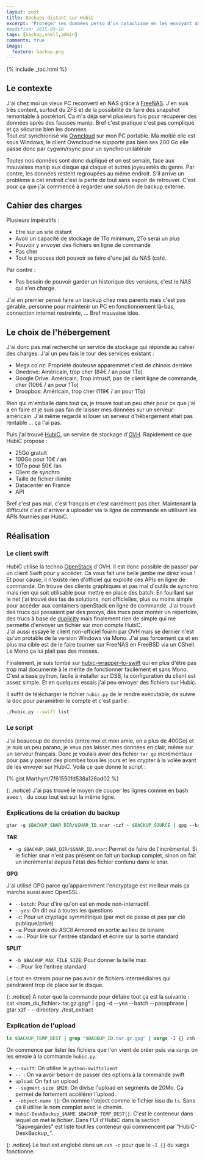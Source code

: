 ```yaml
---
layout: post
title: Backups distant sur HubiC
excerpt: "Protéger ses données perso d'un cataclisme en les envoyant dans le cloud"
#modified: 2015-09-16
tags: [backup,shell,admin]
comments: true
image:
  feature: backup.png
---
```

{% include _toc.html %}<!--_-->

## Le contexte
J'ai chez moi un vieux PC reconverti en NAS grâce à [FreeNAS](http://www.freenas.org/). J'en suis très content, surtout du ZFS et de la possibilité de faire
des snapshot remontable à postériori. Ca m'a déjà servi plusieurs fois pour récupérer des données après des fausses manip. Bref c'est pratique c'est pas
compliqué et ça sécurise bien les données.<br/>
Tout est synchronisé via [Owncloud](https://owncloud.org/) sur mon PC portable. Ma moitié elle est sous Windows, le client Owncloud ne supporte pas bien ses
200 Go elle passe donc par cygwin/rsync pour un synchro unilatérale

Toutes nos données sont donc dupliqué et on est serrain, face aux mauvaises manip aux disque qui claque et autres joyeusetés du genre. Par contre, les données
restent regroupées au même endroit. S'il arrive un problème à cet endroit c'est la perte de tout sans espoir de retrouver. C'est pour ça que j'ai commencé à
regarder une solution de backup externe.

## Cahier des charges
Plusieurs impératifs :

* Etre sur un site distant
* Avoir un capacité de stockage de 1To minimum, 2To serai un plus
* Pouvoir y envoyer des fichiers en ligne de commande
* Pas cher
* Tout le process doit pouvoir se faire d'une jail du NAS (csh).

Par contre :

* Pas besoin de pouvoir garder un historique des versions, c'est le NAS qui s'en charge.

J'ai en premier pensé faire un backup chez mes parents mais c'est pas gérable, personne pour maintenir un PC en fonctionnement là-bas, connection internet
restreinte, ... Bref mauvaise idée.

## Le choix de l'hébergement
J'ai donc pas mal recherché un service de stockage qui réponde au cahier des charges. J'ai un peu fais le tour des services existant :

* Mega.co.nz: Propriété douteuse apparemmet c'est de chinois derrière
* Onedrive: Américain, trop cher (84€ / an pour 1To)
* Google Drive: Américain, Trop intrusif, pas de client ligne de commande, cher (106€ / an pour 1To)
* Droopbox: Américain, trop cher (119€ / an pour 1To)

Rien qui m'emballe dans tout ça, je trouve tout un peu cher pour ce que j'ai a en faire et je suis pas fan de laisser mes données sur un serveur américain. J'ai
même regardé si louer un serveur d'hébergement était pas rentable ... ça l'ai pas.

Puis j'ai trouvé [HubiC](https://hubic.com/en/), un service de stockage d'[OVH](https://www.ovh.com/fr/). Rapidement ce que HubiC propose :

* 25Go gratuit
* 100Go pour 10€ / an
* 10To pour 50€ /an
* Client de synchro
* Taille de fichier illimité
* Datacenter en France
* API

Bref c'est pas mal, c'est français et c'est carrément pas cher. Maintenant la difficulté c'est d'arriver à uploader via la ligne de commande en utilisant les
APIs fournies par HubiC.

## Réalisation

### Le client swift
HubiC utilise la techno [OpenStack](https://www.ovh.com/fr/g611.openstack_quickstart) d'OVH. Il est donc possible de passer par un client Swift pour y accéder.
Ca vous fait une belle jambe me direz vous ! Et pour cause, il n'existe rien d'officiel qui exploite ces APIs en ligne de commande. On trouve des clients
graphiques et pas mal d'outils de synchro mais rien qui soit utilisable pour mettre en place des batch.
En fouillant sur le net j'ai trouvé des tas de solutions, non officielles, plus ou moins simple pour accéder aux containers openStack en ligne de commande.
J'ai trouvé des trucs qui passaient par des proxys, des trucs pour monter un répertoire, des trucs à base de [duplicity](http://duplicity.nongnu.org/) mais
finalement rien de simple qui me permette d'envoyer un fichier sur mon compte HubiC.<br/>
J'ai aussi essayé le client non-officiel fourni par OVH mais se dernier n'est qu'un protable de la version Windows via Mono. J'ai pas forcément ça et en plus
ma cible est de le faire tourner sur FreeNAS en FreeBSD via un CShell. Le Mono ça lui plait pas des masses.

Finalement, je suis tombé sur [hubic-wrapper-to-swift](https://github.com/puzzle1536/hubic-wrapper-to-swift) qui en plus d'être pas trop mal documenté à le
mérite de fonctionner facilement et sans Mono. C'est a base python, facile à installer sur DSB, la configuration du client est assez simple. Et en quelques
essais j'ai peu envoyer des fichiers sur Hubic.

Il suffit de télécharger le fichier `hubic.py` de le rendre exécutable, de suivre la doc pour paramétrer le compte et c'est partie :
```sh
./hubic.py --swift list
```

### Le script
J'ai beaucoup de données (entre moi et mon amie, on a plus de 400Go) et je suis un peu parano, je veux pas laisser mes données en clair, même sur un serveur
français. Donc je voulais avoir des fichier `tar.gz` incrémentaux pour pas y passer des plombes tous les jours et les crypter à la volée avant de les envoyer
sur HubiC. Voilà ce que donne le script :

{% gist Marthym/7f61550fd538a128ad02 %}

{: .notice}
J'ai pas trouvé le moyen de couper les lignes comme en bash avec `\ ` du coup tout est sur la même ligne.

### Explications de la création du backup

~~~csh
gtar -g $BACKUP_SNAR_DIR/$SNAR_ID.snar -czf - $BACKUP_SOURCE | gpg --batch --yes --passphrase <passphrase> -ac -o- | split -b $BACKUP_MAX_FILE_SIZE - $BACKUP_TEMP_DEST/$BACKUP_ID.tar.gz.gpg.
~~~

**TAR**

* `-g $BACKUP_SNAR_DIR/$SNAR_ID.snar`: Permet de faire de l'incrémental. Si le fichier snar n'est pas présent on fait un backup complet, sinon on fait un
incrémental depuis l'état des fichier contenu dans le snar.

**GPG**

J'ai utilisé GPG parce qu'apparemment l'encryptage est meilleur mais ça marche aussi avec OpenSSL.

* `--batch`: Pour d'ire qu'on est en mode non-interractif.
* `--yes`: On dit oui à toutes les questions
* `-c`: Pour un cryptage symmétrique (par mot de passe et pas par clé publique/privé)
* `-a`: Pour avoir du ASCII Armored en sortie au lieu de binaire
* `-o-`: Pour lire sur l'entrée standard et écrire sur la sortie standard

**SPLIT**

* `-b $BACKUP_MAX_FILE_SIZE`: Pour donner la taille max
* ` - `: Pour lire l'entrée standard

Le tout en stream pour ne pas avoir de fichiers intermédiaires qui pendraient trop de place sur le disque.

{: .notice}
A noter que la commande pour défaire tout ça est la suivante :<br/>
cat <nom_du_fichier>.tar.gz.gpg* | gpg -d --yes --batch --passphrase <passphrase> | gtar xzf - --directory ./test_extract

### Explication de l'upload

~~~csh
ls $BACKUP_TEMP_DEST | grep "$BACKUP_ID.tar.gz.gpg" | xargs -I {} csh -c "./hubic.py --swift -- upload --segment-size $M20 --object-name {} HubiC-DeskBackup_$NAME $BACKUP_TEMP_DEST{}"
~~~

On commence par lister les fichiers que l'on vient de créer puis via `xargs` on les envoie à la commande `hubic.py`.

* `--swift`: On utilise le `python-swiftclient`
* `-- `: On va avoir besoin de passer des options à la commande swift
* `upload`: On fait un upload
* `--segment-size $M20`: On divise l'upload en segments de 20Mo. Ca permet de fortement accélérer l'upload.
* `--object-name {}`: On nomme l'object comme le fichier issu du `ls`. Sans ça il utilise le nom complet avec le chemin.
* `HubiC-DeskBackup_$NAME $BACKUP_TEMP_DEST{}`: C'est le conteneur dans lequel on met le fichier. Dans l'UI d'HubiC dans la section "Sauvegardes" est listé
tout les conteneur qui commencent par "HubiC-DeskBackup_".

{: .notice}
Le tout est englobé dans un `csh -c` pour que le `-I {}` du xargs fonctionne.
